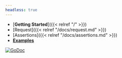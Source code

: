 ```yaml
---
headless: true
---
```


- [**Getting Started**]({{< relref "/" >}})
- [Request]({{< relref "/docs/request.md" >}})
- [Assertions]({{< relref "/docs/assertions.md" >}})
- [**Examples**](https://github.com/steinfletcher/apitest/tree/master/examples) 

[![GoDoc](https://godoc.org/github.com/steinfletcher/apitest?status.svg)](https://godoc.org/github.com/steinfletcher/apitest)
